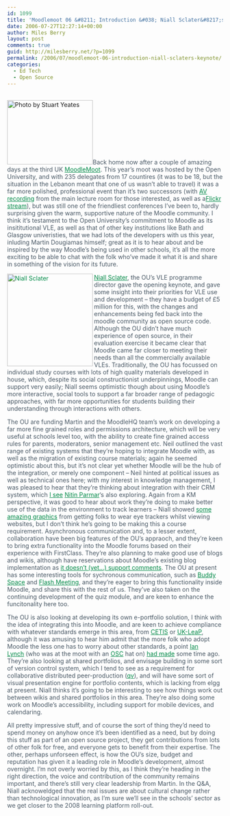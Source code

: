 ```yaml
---
id: 1099
title: 'Moodlemoot 06 &#8211; Introduction &#038; Niall Sclater&#8217;s Keynote'
date: 2006-07-27T12:27:14+00:00
author: Miles Berry
layout: post 
comments: true
guid: http://milesberry.net/?p=1099
permalink: /2006/07/moodlemoot-06-introduction-niall-sclaters-keynote/
categories:
  - Ed Tech
  - Open Source
---
```

<p style="color: #495865;">
  <a style="color: #008947;" href="http://web.archive.org/web/20061102114756/http://www.flickr.com/photos/stuartyeates/199006620/"><br class="Apple-interchange-newline" /></a><a href="http://web.archive.org/web/20061102114756/http://www.flickr.com/photos/stuartyeates/199006620/"><img class="floatLeft alignleft" title="Photo by Stuart Yeates" src="http://web.archive.org/web/20061102114756im_/http://static.flickr.com/70/199006620_85e5cd876e_m.jpg" alt="Photo by Stuart Yeates" width="200" height="150" border="0" /></a>Back home now after a couple of amazing days at the third UK <a style="color: #008947;" href="http://web.archive.org/web/20061102114756/http://moodlemoot.org/">MoodleMoot</a>. This year&#8217;s moot was hosted by the Open University, and with 235 delegates from 17 countires (it was to be 18, but the situation in the Lebanon meant that one of us wasn&#8217;t able to travel) it was a far more polished, professional event than it&#8217;s two successors (with <a style="color: #008947;" href="http://web.archive.org/web/20061102114756/http://stadium.open.ac.uk/stadia/preview.php?s=1&whichevent=831">AV recording</a> from the main lecture room for those interested, as well as a<a style="color: #008947;" href="http://web.archive.org/web/20061102114756/http://www.flickr.com/photos/tags/moodlemoot/">Flickr stream</a>), but was still one of the friendliest conferences I&#8217;ve been to, hardly surprising given the warm, supportive nature of the Moodle community. I think it&#8217;s testament to the Open University&#8217;s commitment to Moodle as its insititutional VLE, as well as that of other key institutions like Bath and Glasgow univeristies, that we had lots of the developers with us this year, inluding Martin Dougiamas himself; great as it is to hear about and be inspired by the way Moodle&#8217;s being used in other schools, it&#8217;s all the more exciting to be able to chat with the folk who&#8217;ve made it what it is and share in something of the vision for its future.
</p>

<p style="color: #495865;">
  <a style="color: #008947;" href="http://web.archive.org/web/20061102114756/http://www.flickr.com/photos/mberry/199484724/"><img class="floatLeft alignleft" title="Niall Sclater" src="http://web.archive.org/web/20061102114756im_/http://static.flickr.com/59/199484724_5dcb33c7ea_m.jpg" alt="Niall Sclater" width="200" height="216" align="left" border="0" /></a><a style="color: #008947;" href="http://web.archive.org/web/20061102114756/http://www.sclater.com/blog/">Niall Sclater</a>, the OU&#8217;s VLE programme director gave the opening keynote, and gave some insight into their priorities for VLE use and development &#8211; they have a budget of £5 million for this, with the changes and enhancements being fed back into the moodle community as open source code. Although the OU didn&#8217;t have much experience of open source, in their evaluation exercise it became clear that Moodle came far closer to meeting their needs than all the commercially available VLEs. Traditionally, the OU has focussed on individual study courses with lots of high quality materials developed in house, which, despite its social constructionist underpinnings, Moodle can support very easily; Niall seems optimistic though about using Moodle&#8217;s more interactive, social tools to support a far broader range of pedagogic approaches, with far more opportunities for students building their understanding through interactions with others.
</p>

<p style="color: #495865;">
  The OU are funding Martin and the MoodleHQ team&#8217;s work on developing a far more fine grained roles and permissions architecture, which will be very useful at schools level too, with the ability to create fine grained access rules for parents, moderators, senior management etc. Neil outlined the vast range of existing systems that they&#8217;re hoping to integrate Moodle with, as well as the migration of existing course materials; again he seemed optimistic about this, but it&#8217;s not clear yet whether Moodle will be the hub of the integration, or merely one component &#8211; Neil hinted at political issues as well as technical ones here; with my interest in knowledge management, I was pleased to hear that they&#8217;re thinking about integration with their CRM system, which <a style="color: #008947;" href="http://web.archive.org/web/20061102114756/http://moodle.org/mod/forum/discuss.php?d=50581">I see</a> <a style="color: #008947;" href="http://web.archive.org/web/20061102114756/http://www.nitinparmar.co.uk/research/">Nitin Parmar</a>&#8216;s also exploring. Again from a KM perspective, it was good to hear about work they&#8217;re doing to make better use of the data in the environment to track learners &#8211; Niall showed <a style="color: #008947;" href="http://web.archive.org/web/20061102114756/http://www.useit.com/eyetracking/">some amazing graphics</a> from getting folks to wear eye trackers whilst viewing websites, but I don&#8217;t think he&#8217;s going to be making this a course requirement. Asynchronous communication and, to a lesser extent, collaboration have been big features of the OU&#8217;s appraoch, and they&#8217;re keen to bring extra functionality into the Moodle forums based on their experience with FirstClass. They&#8217;re also planning to make good use of blogs and wikis, although have reservations about Moodle&#8217;s existing blog implementation as <a style="color: #008947;" href="http://web.archive.org/web/20061102114756/http://moodle.org/mod/forum/discuss.php?d=44830">it doesn&#8217;t (yet&#8230;) support comments</a>. The OU at present has some interesting tools for sychronous communication, such as <a style="color: #008947;" href="http://web.archive.org/web/20061102114756/http://buddyspace.sourceforge.net/">Buddy Space</a> and <a style="color: #008947;" href="http://web.archive.org/web/20061102114756/http://www.flashmeeting.com/">Flash Meeting</a>, and they&#8217;re eager to bring this functionality inside Moodle, and share this with the rest of us. They&#8217;ve also taken on the continuing development of the quiz module, and are keen to enhance the funcitonality here too.
</p>

<p style="color: #495865;">
  The OU is also looking at developing its own e-portfolio solution, I think with the idea of integrating this into Moodle, and are keen to achieve compliance with whatever standards emerge in this area, from <a style="color: #008947;" href="http://web.archive.org/web/20061102114756/http://www.cetis.ac.uk/">CETIS</a> or <a style="color: #008947;" href="http://web.archive.org/web/20061102114756/http://www.elframework.org/projects/ws4rl/ukleapSchema">UK-LeaP</a>, although it was amusing to hear him admit that the more folk who adopt Moodle the less one has to worry about other standards, a point <a style="color: #008947;" href="http://web.archive.org/web/20061102114756/http://www.schoolforge.org.uk/index.php/User:IanLynch">Ian Lynch</a> (who was at the moot with an <a style="color: #008947;" href="http://web.archive.org/web/20061102114756/http://www.opensourceconsortium.org/">OSC</a> hat on) <a style="color: #008947;" href="http://web.archive.org/web/20061102114756/http://www.schoolforge.org.uk/whitepapers/Government_Policy_and_Open_Source_Software.pdf">had made</a> some time ago. They&#8217;re also looking at shared portfolios, and envisage building in some sort of version control system, which I tend to see as a requirement for collaborative distributed peer-production (<a style="color: #008947;" href="http://web.archive.org/web/20061102114756/http://elgg.net/mberry/weblog/12425.html">qv</a>), and will have some sort of visual presentation engine for portfolio contents, which is lacking from elgg at present. Niall thinks it&#8217;s going to be interesting to see how things work out between wikis and shared portfolios in this area. They&#8217;re also doing some work on Moodle&#8217;s accessibility, including support for mobile devices, and calendaring.
</p>

<p style="color: #495865;">
  All pretty impressive stuff, and of course the sort of thing they&#8217;d need to spend money on anyhow once it&#8217;s been identified as a need, but by doing this stuff as part of an open source project, they get contributions from lots of other folk for free, and everyone gets to benefit from their expertise. The other, perhaps unforseen effect, is how the OU&#8217;s size, budget and reputation has given it a leading role in Moodle&#8217;s development, almost overnight. I&#8217;m not overly worried by this, as I think they&#8217;re heading in the right direction, the voice and contribution of the community remains important, and there&#8217;s still very clear leadership from Martin. In the Q&A, Niall acknoweldged that the real issues are about cultural change rather than technological innovation, as I&#8217;m sure we&#8217;ll see in the schools&#8217; sector as we get closer to the 2008 learning platform roll-out.
</p>